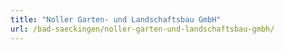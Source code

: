 ```yaml
---
title: "Noller Garten- und Landschaftsbau GmbH"
url: /bad-saeckingen/noller-garten-und-landschaftsbau-gmbh/
---
```

